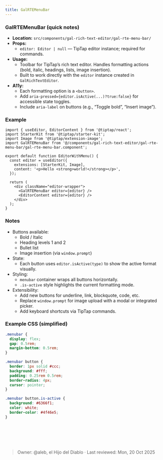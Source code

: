 ```yaml
---
title: GalRTEMenuBar
---
```


### GalRTEMenuBar (quick notes)
- **Location:** `src/components/gal-rich-text-editor/gal-rte-menu-bar/`
- **Props:**
  - `editor: Editor | null` — TipTap editor instance; required for commands.
- **Usage:**
  - Toolbar for TipTap’s rich text editor. Handles formatting actions (bold, italic, headings, lists, image insertion).
  - Built to work directly with the `editor` instance created in `GalRichTextEditor`.
- **A11y:**
  - Each formatting option is a `<button>`.
  - Add `aria-pressed={editor.isActive(...)?true:false}` for accessible state toggles.
  - Include `aria-label` on buttons (e.g., “Toggle bold”, “Insert image”).

### Example
```tsx
import { useEditor, EditorContent } from '@tiptap/react';
import StarterKit from '@tiptap/starter-kit';
import Image from '@tiptap/extension-image';
import GalRTEMenuBar from '@/components/gal-rich-text-editor/gal-rte-menu-bar/gal-rte-menu-bar.component';

export default function EditorWithMenu() {
  const editor = useEditor({
    extensions: [StarterKit, Image],
    content: '<p>Hello <strong>world!</strong></p>',
  });

  return (
    <div className="editor-wrapper">
      <GalRTEMenuBar editor={editor} />
      <EditorContent editor={editor} />
    </div>
  );
}
```


### Notes
- Buttons available:
    - Bold / Italic
    - Heading levels 1 and 2
    - Bullet list
    - Image insertion (via `window.prompt`)
- State:
    - Each button uses `editor.isActive(type)` to show the active format visually.
- Styling:
    - `menubar` container wraps all buttons horizontally.
    - `.is-active` style highlights the current formatting mode.
- Extensibility:
    - Add new buttons for underline, link, blockquote, code, etc.
    - Replace `window.prompt` for image upload with a modal or integrated picker.
    - Add keyboard shortcuts via TipTap commands.


### Example CSS (simplified)
```css
.menubar {
  display: flex;
  gap: 0.5rem;
  margin-bottom: 0.5rem;
}

.menubar button {
  border: 1px solid #ccc;
  background: #fff;
  padding: 0.25rem 0.5rem;
  border-radius: 4px;
  cursor: pointer;
}

.menubar button.is-active {
  background: #6366f1;
  color: white;
  border-color: #4f46e5;
}
```

<br></br>
<br></br>
> Owner: @aleb, el Hijo del Diablo · Last reviewed: Mon, 20 Oct 2025
